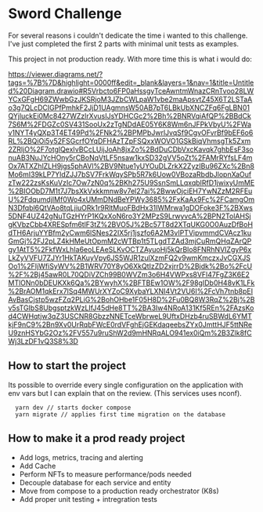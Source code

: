# Sword Challenge

For several reasons i couldn't dedicate the time i wanted to this challenge. I've just completed the first 2 parts with minimal unit tests as examples.

This project in not production ready. With more time this is what i would do:

https://viewer.diagrams.net/?tags=%7B%7D&highlight=0000ff&edit=_blank&layers=1&nav=1&title=Untitled%20Diagram.drawio#R5Vrbcto6FP0aHssgyTceAwntmWnazCRnTvoo28LWYCxGFgH69ZWwbGzJKSRjoM3JZbCWLpaW1vbe2maApsvtZ45X6T2LSTaAo3g7QLcDCIGPfPmhkF2JjD1UAgmnsW50AB7pT6LBkUbXNCZFq6FgLBN01QYjluckEi0Mc8427WZzlrXvusIJsYDHCGc2%2Bh%2BNRVqiAfQP%2BBdCk7S6M%2FDGZc0SV431SooUx2zTgNDdAE05Y6K8Wm6nJFPkVbyU%2FWav1NYT4yQXp3T4ET49Pd%2FNk2%2BPMPbJwrlJvqSf9CgvOFvrBf9bEF6o6RL%2BQiOi5y52FSGcrfOYqDFHAzTZpFSQxxWOVO1GSkBiqVhmsgTk5Zxm2ZRljO%2F7otglQexIvBCcLUijJoAh8jxZo%2BdDuCDbVxcKavqk7ghbEsF3sonuAB3NuJYcHOny5rCBoNqVtLF5nsaw1kxSD32gVV5oZt%2FAMrRYfsLF4mOx7ATXZhlZLH9jgs5phAVl%2BV9Ntue1yUYOuDLZrkX2ZyzIBu96ZXc%2Bn8Mo6mI39kLP7YldZJJ7bSV7FrkWqySPb5R7k6Uow0VBozaRbdbJlopnXaOufzTw222zsKsKuVzIc7Ow7zN0q%2BKh275U9SsnSmLLqxqbIRfD1jwixyUmME%2BIOObD7M1t7J7bsXkVxkkmnw8v7el27ai%2BwwOjciEH7YwNZzM2RFEuU%2FdqumdjIMf0Wo4xUMmDNdBeYPWy3685%2FxKaAx9Fc%2FCamgOmN3Dfqbl6QtVAo8tqLjiuORk1r9RltMuoFBdHx31IWMrwa1gDOFoke3F%2BXws5DNF4UZ42gNuTGzHYrP1KQxXoN6ro3Y2MPzS9LrwyvcA%2BPN2TolAHSjgKVbzCbb4XRESpfm6tlF3tZ%2BVO5J%2Bc57T8d2XTqUKG0O0AuzDfBoHdTH6ArjuYYBfm2yCwm6lSNes22IX5rj1jszfo6A2M3vIPTVipvmmdCVAcz1kuGmGj%2FJ2pLZ4kHMeUtOpmM2cWTBp1t5TLgdTZAd3mjCuRmQHqZArQPgy1AtT5%2FkfWxLhIa6eoLEAeSLKvOCTZAyuoHj5kQrBlo8FNRhNVIZgyP6xLkZyVVFU7ZJYr1HkTAKuyVpy6JS5WJR1zulXzmFQ2v9wmKmczxJvCGXJSOo1%2FIjWfiSyWV%2B1WRV70Y8yO6XkQtIzZD2xjrrD%2Bjdk%2Bo%2FcU%2F%2Bj45awR0L70QDiVZCh99B0WVZm3o6H4VWPxs8VFl47FgZ3K6E2MTlONn0bDEUKXk6Qa%2BYwyhX%2BFTBEw1OW%2F98gIDb0H48vK1LFk%2BrAOM1qkErx7ISq4MWUrXYZoC9XybaYLXNI4Vt2VU6I%2FcVh7tnb8pEIAvBasCjstp5wzFZq2PLiG%2BohOHbe1F05H8D%2Fu0BQ8W3RqZ%2Bj%2Bv5sTGIbS8UbgsptzkWzLIfJ45dHe8TT%2BA3Iw4NRoA131Kf5REn%2FAzsKod4CWHqtjw3qZ3USCNR8GbzzNNETceWbrweL9UftxDHzb4ruSBWdL6YMTkjF9nC9%2Bn9Xv0UrRqbFWcE0rdVFghEjGEKdaqeebsZYx0JmttHJF5ttNReU9znHSYbG2Oz%2FV557u9ruShW2d9mHNRqALO941ex0iQm%2B3Zlk8fCWj3LzDF1vQ3S8%3D

## How to start the project

Its possible to override every single configuration on the application with env vars but I can explain that on the review. (This services uses nconf).

```
  yarn dev // starts docker compose
  yarn migrate // applies first time migration on the database
```

## How to make it a prod ready project

- Add logs, metrics, tracing and alerting
- Add Cache
- Perform NFTs to measure performance/pods needed
- Decouple database for each service and entity
- Move from compose to a production ready orchestrator (K8s)
- Add proper unit testing + intregration tests
